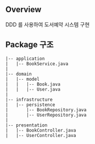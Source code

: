 
## Overview
DDD 를 사용하여 도서예약 시스템 구현


## Package 구조
```
|-- application
|   |-- BookService.java
|
|-- domain
|   |-- model
|   |   |-- Book.java
|   |   |-- User.java
|
|-- infrastructure
|   |-- persistence
|       |-- BookRepository.java
|       |-- UserRepository.java
|
|-- presentation
|   |-- BookController.java
|   |-- UserController.java
```


